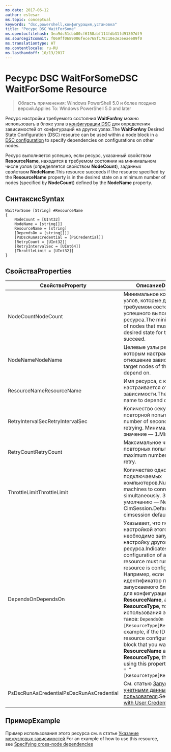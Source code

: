 ```yaml
---
ms.date: 2017-06-12
author: eslesar
ms.topic: conceptual
keywords: "dsc,powershell,конфигурация,установка"
title: "Ресурс DSC WaitForSome"
ms.openlocfilehash: 3ea9dc51cbb00cf6158abf114fdb31fd91307df9
ms.sourcegitcommit: f069ff0689006fece768f178c10e3e3eeaee09f0
ms.translationtype: HT
ms.contentlocale: ru-RU
ms.lasthandoff: 10/13/2017
---
```

# <a name="dsc-waitforsome-resource"></a><span data-ttu-id="3abd6-103">Ресурс DSC WaitForSome</span><span class="sxs-lookup"><span data-stu-id="3abd6-103">DSC WaitForSome Resource</span></span>

> <span data-ttu-id="3abd6-104">Область применения: Windows PowerShell 5.0 и более поздних версий.</span><span class="sxs-lookup"><span data-stu-id="3abd6-104">Applies To: Windows PowerShell 5.0 and later</span></span>

<span data-ttu-id="3abd6-105">Ресурс настройки требуемого состояния **WaitForAny** можно использовать в блоке узла в [конфигурации DSC](configurations.md) для определения зависимостей от конфигураций на других узлах.</span><span class="sxs-lookup"><span data-stu-id="3abd6-105">The **WaitForAny** Desired State Configuration (DSC) resource can be used within a node block in a [DSC configuration](configurations.md) to specify dependencies on configurations on other nodes.</span></span>

<span data-ttu-id="3abd6-106">Ресурс выполняется успешно, если ресурс, указанный свойством **ResourceName**, находится в требуемом состоянии на минимальном числе узлов (определяется свойством **NodeCount**), заданных свойством **NodeName**.</span><span class="sxs-lookup"><span data-stu-id="3abd6-106">This resource succeeds if the resource specified by the **ResourceName** property is in the desired state on a minimum number of nodes (specified by **NodeCount**) defined by the **NodeName** property.</span></span> 


## <a name="syntax"></a><span data-ttu-id="3abd6-107">Синтаксис</span><span class="sxs-lookup"><span data-stu-id="3abd6-107">Syntax</span></span>

```
WaitForSome [String] #ResourceName
{
    NodeCount = [UInt32]
    NodeName = [string[]]
    ResourceName = [string]
    [DependsOn = [string[]]]
    [PsDscRunAsCredential = [PSCredential]]
    [RetryCount = [UInt32]]
    [RetryIntervalSec = [UInt64]]
    [ThrottleLimit = [UInt32]]
}
```

## <a name="properties"></a><span data-ttu-id="3abd6-108">Свойства</span><span class="sxs-lookup"><span data-stu-id="3abd6-108">Properties</span></span>

|  <span data-ttu-id="3abd6-109">Свойство</span><span class="sxs-lookup"><span data-stu-id="3abd6-109">Property</span></span>  |  <span data-ttu-id="3abd6-110">Описание</span><span class="sxs-lookup"><span data-stu-id="3abd6-110">Description</span></span>   | 
|---|---| 
| <span data-ttu-id="3abd6-111">NodeCount</span><span class="sxs-lookup"><span data-stu-id="3abd6-111">NodeCount</span></span>| <span data-ttu-id="3abd6-112">Минимальное количество узлов, которые должны быть в требуемом состоянии для успешного выполнения этого ресурса.</span><span class="sxs-lookup"><span data-stu-id="3abd6-112">The minimum number of nodes that must be in the desired state for this resource to succeed.</span></span>|
| <span data-ttu-id="3abd6-113">NodeName</span><span class="sxs-lookup"><span data-stu-id="3abd6-113">NodeName</span></span>| <span data-ttu-id="3abd6-114">Целевые узлы ресурса, с которым настраивается отношение зависимости.</span><span class="sxs-lookup"><span data-stu-id="3abd6-114">The target nodes of the resource to depend on.</span></span>| 
| <span data-ttu-id="3abd6-115">ResourceName</span><span class="sxs-lookup"><span data-stu-id="3abd6-115">ResourceName</span></span>| <span data-ttu-id="3abd6-116">Имя ресурса, с которым настраивается отношение зависимости.</span><span class="sxs-lookup"><span data-stu-id="3abd6-116">The resource name to depend on.</span></span>| 
| <span data-ttu-id="3abd6-117">RetryIntervalSec</span><span class="sxs-lookup"><span data-stu-id="3abd6-117">RetryIntervalSec</span></span>| <span data-ttu-id="3abd6-118">Количество секунд перед повторной попыткой.</span><span class="sxs-lookup"><span data-stu-id="3abd6-118">The number of seconds before retrying.</span></span> <span data-ttu-id="3abd6-119">Минимальное значение — 1.</span><span class="sxs-lookup"><span data-stu-id="3abd6-119">Minimum is 1.</span></span>| 
| <span data-ttu-id="3abd6-120">RetryCount</span><span class="sxs-lookup"><span data-stu-id="3abd6-120">RetryCount</span></span>| <span data-ttu-id="3abd6-121">Максимальное число повторных попыток.</span><span class="sxs-lookup"><span data-stu-id="3abd6-121">The maximum number of times to retry.</span></span>| 
| <span data-ttu-id="3abd6-122">ThrottleLimit</span><span class="sxs-lookup"><span data-stu-id="3abd6-122">ThrottleLimit</span></span>| <span data-ttu-id="3abd6-123">Количество одновременно подключаемых компьютеров.</span><span class="sxs-lookup"><span data-stu-id="3abd6-123">Number of machines to connect simultaneously.</span></span> <span data-ttu-id="3abd6-124">Значение по умолчанию — New-CimSession.</span><span class="sxs-lookup"><span data-stu-id="3abd6-124">Default is new-cimsession default.</span></span>| 
| <span data-ttu-id="3abd6-125">DependsOn</span><span class="sxs-lookup"><span data-stu-id="3abd6-125">DependsOn</span></span> | <span data-ttu-id="3abd6-126">Указывает, что перед настройкой этого ресурса необходимо запустить настройку другого ресурса.</span><span class="sxs-lookup"><span data-stu-id="3abd6-126">Indicates that the configuration of another resource must run before this resource is configured.</span></span> <span data-ttu-id="3abd6-127">Например, если идентификатор первого запускаемого блока сценария для конфигурации ресурса — __ResourceName__, а его тип — __ResourceType__, то синтаксис использования этого свойства таков: `DependsOn = "[ResourceType]ResourceName"`.</span><span class="sxs-lookup"><span data-stu-id="3abd6-127">For example, if the ID of the resource configuration script block that you want to run first is __ResourceName__ and its type is __ResourceType__, the syntax for using this property is `DependsOn = "[ResourceType]ResourceName"`.</span></span>|
| <span data-ttu-id="3abd6-128">PsDscRunAsCredential</span><span class="sxs-lookup"><span data-stu-id="3abd6-128">PsDscRunAsCredential</span></span> | <span data-ttu-id="3abd6-129">См. статью [Запуск DSC с учетными данными пользователя](https://docs.microsoft.com/en-us/powershell/dsc/runasuser).</span><span class="sxs-lookup"><span data-stu-id="3abd6-129">See [Using DSC with User Credentials](https://docs.microsoft.com/en-us/powershell/dsc/runasuser)</span></span> |


## <a name="example"></a><span data-ttu-id="3abd6-130">Пример</span><span class="sxs-lookup"><span data-stu-id="3abd6-130">Example</span></span>

<span data-ttu-id="3abd6-131">Пример использования этого ресурса см. в статье [Указание межузловых зависимостей](crossNodeDependencies.md).</span><span class="sxs-lookup"><span data-stu-id="3abd6-131">For an example of how to use this resource, see [Specifying cross-node dependencies](crossNodeDependencies.md)</span></span>

